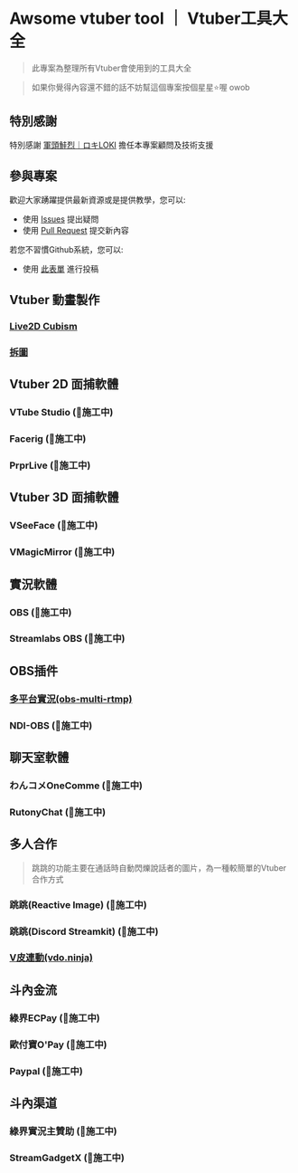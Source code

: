 # Awsome vtuber tool ｜ Vtuber工具大全
>此專案為整理所有Vtuber會使用到的工具大全

>如果你覺得內容還不錯的話不妨幫這個專案按個星星⭐喔 owob

## 特別感謝

特別感謝 [軍頭鮭烈｜ロキLOKI](軍頭鮭烈｜ロキLOKI) 擔任本專案顧問及技術支援

## 參與專案

歡迎大家踴躍提供最新資源或是提供教學，您可以:

* 使用 [Issues](https://github.com/DeltaCatIsGuilty/awsome-vtuber-tool/issues) 提出疑問
* 使用 [Pull Request](https://github.com/DeltaCatIsGuilty/awsome-vtuber-tool/pulls) 提交新內容

若您不習慣Github系統，您可以:

* 使用 [此表單](https://forms.gle/ggS9xDQpo5W9wkV9A) 進行投稿

## Vtuber 動畫製作

### [Live2D Cubism](https://github.com/DeltaCatIsGuilty/awsome-vtuber-tool/tree/main/Live2D-Cubism)
### [拆圖](https://github.com/DeltaCatIsGuilty/awsome-vtuber-tool/tree/main/%E6%8B%86%E5%9C%96)

## Vtuber 2D 面捕軟體

### VTube Studio (🚧施工中)
### Facerig  (🚧施工中)
### PrprLive  (🚧施工中)

## Vtuber 3D 面捕軟體

### VSeeFace  (🚧施工中)
### VMagicMirror  (🚧施工中)

## 實況軟體

### OBS  (🚧施工中)
### Streamlabs OBS  (🚧施工中)

## OBS插件

### [多平台實況(obs-multi-rtmp) ](https://github.com/DeltaCatIsGuilty/awsome-vtuber-tool/tree/main/obs-multi-rtmp)
### NDI-OBS  (🚧施工中)

## 聊天室軟體

### わんコメOneComme  (🚧施工中)
### RutonyChat  (🚧施工中)

## 多人合作
>跳跳的功能主要在通話時自動閃爍說話者的圖片，為一種較簡單的Vtuber合作方式

### 跳跳(Reactive Image)  (🚧施工中)
### 跳跳(Discord Streamkit)  (🚧施工中)
### [V皮連動(vdo.ninja)](https://github.com/DeltaCatIsGuilty/awsome-vtuber-tool/tree/main/vdo.ninja)

## 斗內金流

### 綠界ECPay  (🚧施工中)
### 歐付寶O'Pay  (🚧施工中)
### Paypal  (🚧施工中)

## 斗內渠道

### 綠界實況主贊助  (🚧施工中)
### StreamGadgetX  (🚧施工中)





